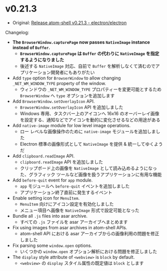 # v0.21.3

* Original: [Release atom-shell v0.21.3 - electron/electron](https://github.com/electron/electron/releases/tag/v0.21.3)

Changelog:

* **The `BrowserWindow.capturePage` now passes `NativeImage` instance instead of `Buffer`.**
  * **`BrowserWindow.capturePage` は `Buffer` の代わりに `NativeImage` を指定するようになりました**
  * 後述する `NativeImage` 対応、自前で `Buffer` を解析しなくて済むのでアプリケーション開発者にもありがたい
* Add `type` option for `BrowserWindow` to allow changing `_NET_WM_WINDOW_TYPE` property of the window.
  * ウィンドウの `_NET_WM_WINDOW_TYPE` プロパティーを変更可能とするため `BrowserWindow` へ `type` オプションを追加します
* Add `BrowserWindow.setOverlayIcon` API.
  * `BrowserWindow.setOverlayIcon` API を追加しました
  * Windows 専用、タスクバー上のアイコンへ 16x16 のオーバーレイ画像を設定する、通知などでアイコンを動的に変化させるなどの用途がある
* Add `native-image` module for low level image operations.
  * ロー レベルな画像操作のために `native-image` モジュールを追加しました
  * Electron 標準の画像形式として `NativeImage` を提供 & 統一してゆくようだ
* Add `clipboard.readImage` API.
  * `clipboard.readImage` API を追加しました
  * クリップボード上の画像を `NativeImage` として読み込めるようになった、グラフィック ツールなど画像を扱うアプリケーションに有用な機能
* Add `before-quit` event for `app` module.
  * `app` モジュールへ `before-quit` イベントを追加しました
  * アプリケーション終了直前に発生するイベント
* Enable setting icon for `MenuItem`.
  * `MenuItem` 向けにアイコン設定を有効化しました
  * メニュー項目へ画像を `NativeImage` 形式で設定可能となった
* Bundle all `.js` files into asar archive.
  * すべての `.js` ファイルを asar アーカイブへまとめます
* Fix using images from asar archives in atom-shell APIs.
  * atom-shell API における asar アーカイブからの画像利用の問題を修正しました
* Fix parsing some `window.open` options.
  * いくつかの `window.open` オプション解析における問題を修正しました
* The `display` style attribute of `<webview>` is `block` by default.
  * `<webview>` の `display` スタイル属性の既定値は `block` とします
